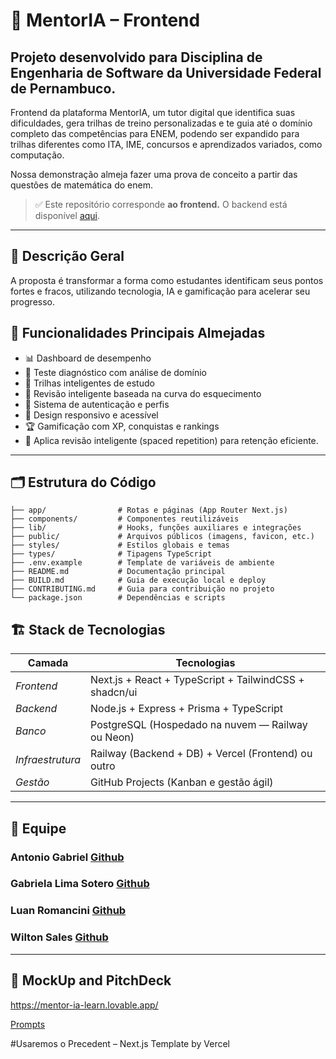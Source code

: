 # 🚀 MentorIA – Frontend

## Projeto desenvolvido para Disciplina de Engenharia de Software da Universidade Federal de Pernambuco.

Frontend da plataforma MentorIA, um tutor digital que identifica suas dificuldades, gera trilhas de treino personalizadas e te guia até o domínio completo das competências para ENEM, podendo ser expandido para trilhas diferentes como ITA, IME, concursos e aprendizados variados, como computação.

Nossa demonstração almeja fazer uma prova de conceito a partir das questões de matemática do enem.

> ✅ Este repositório corresponde **ao frontend.** O backend está disponível [aqui](https://github.com/luanromancin/mentorIA-Backend).

---

## 📄 Descrição Geral

A proposta é transformar a forma como estudantes identificam seus pontos fortes e fracos, utilizando tecnologia, IA e gamificação para acelerar seu progresso.

## 🎯 Funcionalidades Principais Almejadas

- 📊 Dashboard de desempenho
- 🧠 Teste diagnóstico com análise de domínio
- 🎯 Trilhas inteligentes de estudo
- 🔄 Revisão inteligente baseada na curva do esquecimento
- 🔐 Sistema de autenticação e perfis
- 📱 Design responsivo e acessível
- 🏆 Gamificação com XP, conquistas e rankings
- 🚀  ⁠Aplica revisão inteligente (spaced repetition) para retenção eficiente.

---

## 🗂️ Estrutura do Código

```plaintext
├── app/                # Rotas e páginas (App Router Next.js)
├── components/         # Componentes reutilizáveis
├── lib/                # Hooks, funções auxiliares e integrações
├── public/             # Arquivos públicos (imagens, favicon, etc.)
├── styles/             # Estilos globais e temas
├── types/              # Tipagens TypeScript
├── .env.example        # Template de variáveis de ambiente
├── README.md           # Documentação principal
├── BUILD.md            # Guia de execução local e deploy
├── CONTRIBUTING.md     # Guia para contribuição no projeto
└── package.json        # Dependências e scripts
```

## 🏗️ Stack de Tecnologias

| Camada       | Tecnologias                              |
|----------------|-------------------------------------------|
| *Frontend*  | Next.js + React + TypeScript + TailwindCSS + shadcn/ui |
| *Backend*   | Node.js + Express + Prisma + TypeScript  |
| *Banco*     | PostgreSQL (Hospedado na nuvem — Railway ou Neon) |
| *Infraestrutura* | Railway (Backend + DB) + Vercel (Frontend) ou outro |
| *Gestão*    | GitHub Projects (Kanban e gestão ágil)   |

---

## 👥 Equipe

### Antonio Gabriel [Github](https://github.com/gabrielclemnt)
### Gabriela Lima Sotero [Github](https://github.com/gabrielalimasotero)
### Luan Romancini [Github](https://github.com/Luanromancin)
### Wilton Sales [Github](https://github.com/WilSales)

---

## 🔗 MockUp and PitchDeck

https://mentor-ia-learn.lovable.app/

[Prompts](https://docs.google.com/document/d/1vQBVSXb1nNO8Fk_R4xubxmScVkbGHsDdypeyhnjqInc/edit?usp=sharing)

#Usaremos o Precedent – Next.js Template by Vercel



